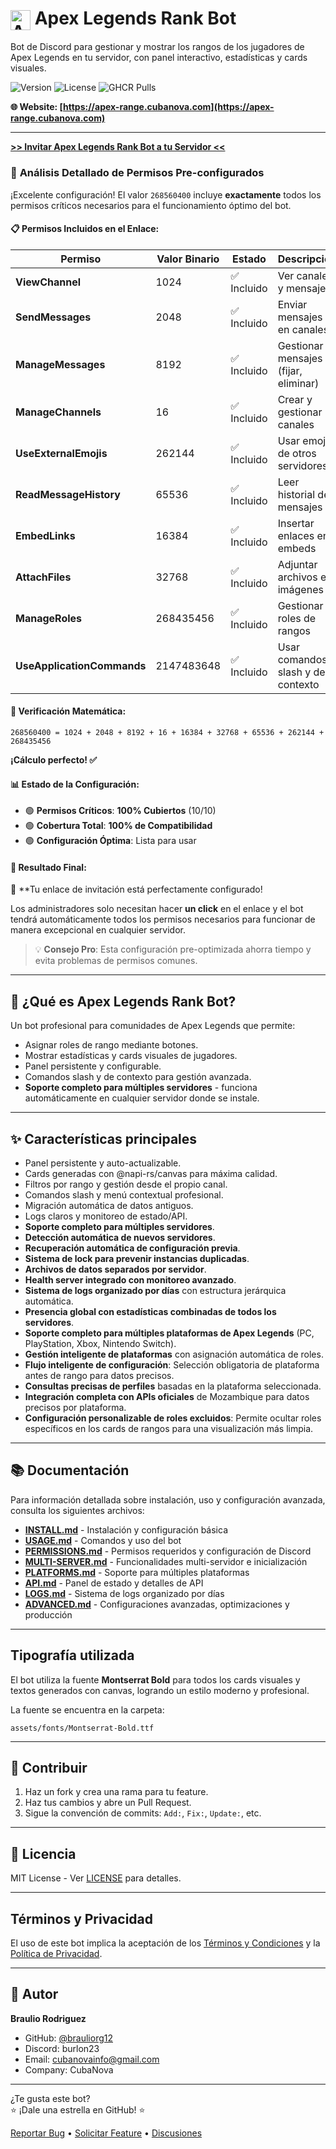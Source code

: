 ﻿# <img src="https://cdn.discordapp.com/emojis/1410729026410119269.webp?size=40&quality=lossless" alt="Apex Icon" width="32" style="vertical-align:middle"> Apex Legends Rank Bot

Bot de Discord para gestionar y mostrar los rangos de los jugadores de Apex Legends en tu servidor, con panel interactivo, estadísticas y cards visuales.

![Version](https://img.shields.io/github/v/release/brauliorg12/apex-range)
![License](https://img.shields.io/github/license/brauliorg12/apex-range)
![GHCR Pulls](https://img.shields.io/badge/GHCR-pulls-blue?logo=github)

**🌐 Website: [https://apex-range.cubanova.com](https://apex-range.cubanova.com)**

---

**[>> Invitar Apex Legends Rank Bot a tu Servidor <<](https://discord.com/oauth2/authorize?client_id=1406424026427031696&scope=bot+applications.commands&permissions=268560400)**

### 🎯 **Análisis Detallado de Permisos Pre-configurados**

¡Excelente configuración! El valor `268560400` incluye **exactamente** todos los permisos críticos necesarios para el funcionamiento óptimo del bot.

#### 📋 **Permisos Incluidos en el Enlace:**

| Permiso                    | Valor Binario | Estado      | Descripción                          |
| -------------------------- | ------------- | ----------- | ------------------------------------ |
| **ViewChannel**            | 1024          | ✅ Incluido | Ver canales y mensajes               |
| **SendMessages**           | 2048          | ✅ Incluido | Enviar mensajes en canales           |
| **ManageMessages**         | 8192          | ✅ Incluido | Gestionar mensajes (fijar, eliminar) |
| **ManageChannels**         | 16            | ✅ Incluido | Crear y gestionar canales            |
| **UseExternalEmojis**      | 262144        | ✅ Incluido | Usar emojis de otros servidores      |
| **ReadMessageHistory**     | 65536         | ✅ Incluido | Leer historial de mensajes           |
| **EmbedLinks**             | 16384         | ✅ Incluido | Insertar enlaces en embeds           |
| **AttachFiles**            | 32768         | ✅ Incluido | Adjuntar archivos e imágenes         |
| **ManageRoles**            | 268435456     | ✅ Incluido | Gestionar roles de rangos            |
| **UseApplicationCommands** | 2147483648    | ✅ Incluido | Usar comandos slash y de contexto    |

#### 🔢 **Verificación Matemática:**

```
268560400 = 1024 + 2048 + 8192 + 16 + 16384 + 32768 + 65536 + 262144 + 268435456
```

**¡Cálculo perfecto! ✅**

#### 📊 **Estado de la Configuración:**

- 🟢 **Permisos Críticos**: **100% Cubiertos** (10/10)
- 🟢 **Cobertura Total**: **100% de Compatibilidad**
- 🟢 **Configuración Óptima**: Lista para usar

#### 🚀 **Resultado Final:**

🎉 \*\*Tu enlace de invitación está perfectamente configurado!

Los administradores solo necesitan hacer **un click** en el enlace y el bot tendrá automáticamente todos los permisos necesarios para funcionar de manera excepcional en cualquier servidor.

> 💡 **Consejo Pro**: Esta configuración pre-optimizada ahorra tiempo y evita problemas de permisos comunes.

---

## 🚀 ¿Qué es Apex Legends Rank Bot?

Un bot profesional para comunidades de Apex Legends que permite:

- Asignar roles de rango mediante botones.
- Mostrar estadísticas y cards visuales de jugadores.
- Panel persistente y configurable.
- Comandos slash y de contexto para gestión avanzada.
- **Soporte completo para múltiples servidores** - funciona automáticamente en cualquier servidor donde se instale.

---

## ✨ Características principales

- Panel persistente y auto-actualizable.
- Cards generadas con @napi-rs/canvas para máxima calidad.
- Filtros por rango y gestión desde el propio canal.
- Comandos slash y menú contextual profesional.
- Migración automática de datos antiguos.
- Logs claros y monitoreo de estado/API.
- **Soporte completo para múltiples servidores**.
- **Detección automática de nuevos servidores**.
- **Recuperación automática de configuración previa**.
- **Sistema de lock para prevenir instancias duplicadas**.
- **Archivos de datos separados por servidor**.
- **Health server integrado con monitoreo avanzado**.
- **Sistema de logs organizado por días** con estructura jerárquica automática.
- **Presencia global con estadísticas combinadas de todos los servidores**.
- **Soporte completo para múltiples plataformas de Apex Legends** (PC, PlayStation, Xbox, Nintendo Switch).
- **Gestión inteligente de plataformas** con asignación automática de roles.
- **Flujo inteligente de configuración**: Selección obligatoria de plataforma antes de rango para datos precisos.
- **Consultas precisas de perfiles** basadas en la plataforma seleccionada.
- **Integración completa con APIs oficiales** de Mozambique para datos precisos por plataforma.
- **Configuración personalizable de roles excluidos**: Permite ocultar roles específicos en los cards de rangos para una visualización más limpia.

---

## 📚 Documentación

Para información detallada sobre instalación, uso y configuración avanzada, consulta los siguientes archivos:

- **[INSTALL.md](INSTALL.md)** - Instalación y configuración básica
- **[USAGE.md](USAGE.md)** - Comandos y uso del bot
- **[PERMISSIONS.md](PERMISSIONS.md)** - Permisos requeridos y configuración de Discord
- **[MULTI-SERVER.md](MULTI-SERVER.md)** - Funcionalidades multi-servidor e inicialización
- **[PLATFORMS.md](PLATFORMS.md)** - Soporte para múltiples plataformas
- **[API.md](API.md)** - Panel de estado y detalles de API
- **[LOGS.md](LOGS.md)** - Sistema de logs organizado por días
- **[ADVANCED.md](ADVANCED.md)** - Configuraciones avanzadas, optimizaciones y producción

---

## Tipografía utilizada

El bot utiliza la fuente **Montserrat Bold** para todos los cards visuales y textos generados con canvas, logrando un estilo moderno y profesional.

La fuente se encuentra en la carpeta:

`assets/fonts/Montserrat-Bold.ttf`

---

## 🤝 Contribuir

1. Haz un fork y crea una rama para tu feature.
2. Haz tus cambios y abre un Pull Request.
3. Sigue la convención de commits: `Add:`, `Fix:`, `Update:`, etc.

---

## 📄 Licencia

MIT License - Ver [LICENSE](LICENSE) para detalles.

---

## Términos y Privacidad

El uso de este bot implica la aceptación de los [Términos y Condiciones](https://apex-range.cubanova.com/terms.html) y la [Política de Privacidad](https://apex-range.cubanova.com/privacy.html).

---

## 👤 Autor

**Braulio Rodriguez**

- GitHub: [@brauliorg12](https://github.com/brauliorg12)
- Discord: burlon23
- Email: cubanovainfo@gmail.com
- Company: CubaNova

---

¿Te gusta este bot?  
⭐ ¡Dale una estrella en GitHub! ⭐

[Reportar Bug](https://github.com/brauliorg12/discord-apex/issues) • [Solicitar Feature](https://github.com/brauliorg12/discord-apex/issues) • [Discusiones](https://github.com/brauliorg12/discord-apex/discussions)
